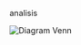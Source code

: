 analisis

![Diagram Venn](https://github.com/Krieznadaffa/Tugas-Pengkodean-Daffa/assets/167004660/c5b58248-52da-4cb8-906c-69fdb6451124)

